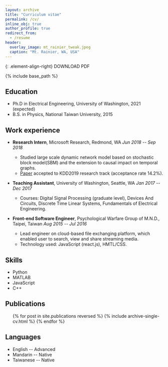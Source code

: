 ```yaml
---
layout: archive
title: "Curriculum vitae"
permalink: /cv/
inline_obj: true
author_profile: true
redirect_from:
  - /resume
header:
  overlay_image: mt_rainier_tweak.jpeg
  caption: "Mt. Rainier, WA, USA"
---
```

{: .element-align-right}
<a href="https://yuchaz.github.io/files/resume.pdf" class="btn btn--info" style="text-decoration: none" target="_blank">
  <i class="fa fa-download" aria-hidden="true"></i><span> DOWNLOAD PDF</span>
</a>

{% include base_path %}


## <i class="fa fa-graduation-cap"></i> Education
* Ph.D in Electrical Engineering, University of Washington, 2021 (expected)
* B.S. in Physics, National Taiwan University, 2015

## <i class="fa fa-briefcase"></i> Work experience
* **Research Intern**, Microsoft Research, Redmond, WA <span class="element-align-right">*Jun 2018 -- Sep 2018*&nbsp;&nbsp;</span> <br>
  * Studied large scale dynamic network model based on stochastic block model(SBM) and the extension to causal impact on temporal graphs.
  * [Paper](/publication/2019-dsbm-causal-impact) accepted to KDD2019 research track (acceptance rate 14.2%).

* **Teaching Assistant**, University of Washington, Seattle, WA <span class="element-align-right">*Jan 2017 -- Dec 2017*&nbsp;&nbsp;</span> <br>
  * Courses: Digital Signal Processing (graduate level), Devices And Circuits, Discrete Time Linear Systems, Fundamentals of Electrical Engineering.

* **Front-end Software Engineer**, Psychological Warfare Group of M.N.D., Taipei, Taiwan <span class="element-align-right">*Aug 2015 -- Jul 2016*&nbsp;&nbsp;</span> <br>
  * Lead engineer on cloud-based file exchanging platform, which enabled user to search, view and share streaming media.
  * Technology used: JavaScript (react.js), HMTL/CSS.

## <i class="fa fa-code"></i> Skills
* Python
* MATLAB
* JavaScript
* C++

## <i class="fa fa-book"></i> Publications
  <ol>{% for post in site.publications reversed %}
    {% include archive-single-cv.html %}
  {% endfor %}</ol>


## <i class="fa fa-language"></i> Languages
* English -- Advanced
* Mandarin -- Native
* Taiwanese -- Native

<!-- References
======
* Marina Meilă <br>
  Department of Statistics, University of Washington
* Avleen Bijral <br>
  Microsoft Corporation
* Les Atlas <br>
  Department of Electrical &amp; Computer Engineering, University of Washington
* Yang-Fang Chen <br>
  Department of Physics, National Taiwan University -->
